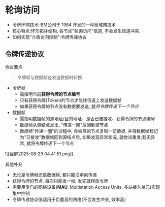 # 轮询访问

- 令牌环网技术:IBM公司于 1984 开发的一种局域网技术
- 核心特点:环形拓扑结构, 各节点"轮询访问"信道, 不会发生信道冲突.
- 如何实现"介质访问控制":令牌传递协议

## 令牌传递协议

协议要点

> 令牌帧与数据帧在发送数据时转换

- 令牌帧
  - 需指明当前**获得令牌的节点编号**
  - 只有获得令牌(Token)的节点才能往信道上发送数据帧
  - 如果获得令牌的节点没有数据要发送, 就*将令牌传递下一个节点*
- 数据帧
  - 需指明数据帧的源地址/目的地址、是否已被接收、获得令牌的节点编号
  - 数据帧从源结点发出, "传递一圈"后回到源节点
  - 数据帧"传递一圈"的过程中, 会被目的节点复制一份数据, 并将数据帧标记为"已接收"数据帧回到源结点后, 如果发现异常状况, 就尝试重发;若无异常, 就将令牌传递下一个节点

![[截屏2025-08-29 04.41.51.png]]

其他补充

- 无论是令牌帧还是数据帧, 都只能沿单向传递
- 获得令牌的节点, 每次只能发一帧, 发完就释放令牌
- 需要用专门的网络设备(**MAU**, Multistation Access Units, 多站接入单元)实现集中控制
- 令牌传递协议很适用于负载高的网络(不会发生冲突, 效率高)
